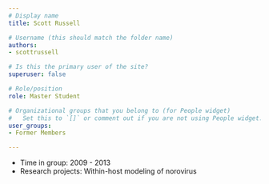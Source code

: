 ```yaml
---
# Display name
title: Scott Russell

# Username (this should match the folder name)
authors:
- scottrussell

# Is this the primary user of the site?
superuser: false

# Role/position
role: Master Student

# Organizational groups that you belong to (for People widget)
#   Set this to `[]` or comment out if you are not using People widget.
user_groups:
- Former Members

---
```




* Time in group: 2009 - 2013
* Research projects: Within-host modeling of norovirus

